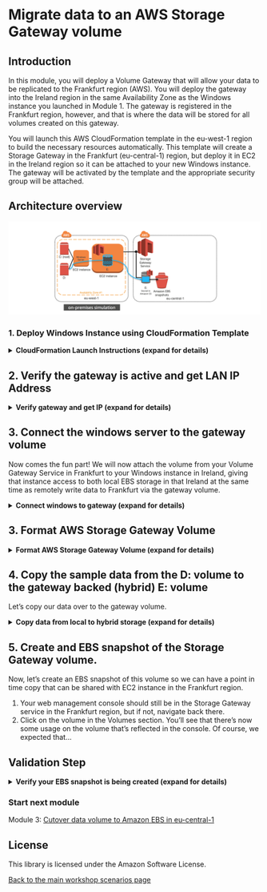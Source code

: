 #  Migrate data to an AWS Storage Gateway volume

## Introduction

In this module, you will deploy a Volume Gateway that will allow your data to be replicated to the Frankfurt region (AWS). You will deploy the gateway into the Ireland region in the same Availability Zone as the Windows instance you launched in Module 1. The gateway is registered in the Frankfurt region, however, and that is where the data will be stored for all volumes created on this gateway. 

You will launch this AWS CloudFormation template in the eu-west-1 region to build the necessary resources automatically. This template will create a Storage Gateway in the Frankfurt (eu-central-1) region, but deploy it in EC2 in the Ireland region so it can be attached to your new Windows instance. The gateway will be activated by the template and the appropriate security group will be attached.

## Architecture overview

![scenario-1-diagram-2](../../images/scenario-1-diagram-2.png)

### 1.	Deploy Windows Instance using CloudFormation Template

<details>
<summary><strong>CloudFormation Launch Instructions (expand for details)</strong></summary><p>

1.	Right click the **Launch Stack** link below and "open in new tab"

Region| Launch
------|-----
EU (Ireland) | [![Launch Module 1 in eu-west-1](http://docs.aws.amazon.com/AWSCloudFormation/latest/UserGuide/images/cloudformation-launch-stack-button.png)](https://console.aws.amazon.com/cloudformation/home?region=eu-west-1#/stacks/new?stackName=storage-workshop-1b&templateURL=https://s3-us-west-2.amazonaws.com/hybrid-storage-workshop/scenario1-step2-migrate-SGW1-(eu-west-1).json)

2. Click **Next** on the Select Template page.
3. Select your default VPC and any one of the subnets within that VPC.
4. Leave Instance Type, Gateway Cache Disk Size and Gateway Upload Buffer Disk Size at default values.
5. Choose a size between 1GiB and 10GiB for the volume that will be presented by the gateway and stored in Frankfurt. 
Note: We have kept the volume sizes small to reduce cost of the storage for this workshop, in the real world volumes are much larger.
7. Leave the Activation Region at eu-central-1. Activating the gateway in the Frankfurt region means all data written to the gateway will be stored in Frankfurt even though the gateway EC2 instance (VM) will be presenting that data in Ireland.
8. Select the Security Group that was automatically created in Module 1 named "storage-workshop-1a-win1SecurityGroup...". This will allow our windows instance network access (iSCSI) to the gateway that is soon to be deployed in the same VPC.

![scenario-1-module-2-cf-options](../../images/scenario-1-module-2-cf-options.png)

9.	Click **Next**.
10.	Click **Next** Again. (skipping IAM advanced section)
11.	On the Review page, check the box to acknowledge that CloudFormation will create IAM resources and click **Create**.

![iam-accept](../../images/iam-accept.png)

Once the CloudFormation stack shows a status of CREATE_COMPLETE, you are ready to move on to the next step.
</p></details>

## 2. Verify the gateway is active and get LAN IP Address

<details>
<summary><strong>Verify gateway and get IP (expand for details)</strong></summary><p>

1. From the **Services** drop-down, select **EC2**.
2. You should see a new c4.2xlarge instance with the name "Hybrid Workshop - Migrate - Gateway Server 1 (storage-workshop-1b)"  in a *running* state.
3. Refresh the instance view periodically (every 30 seconds) until you see the word *Activated* in the EC2 instance name.
4. From the Services drop-down, select **Storage Gateway**.

Note: You will not see the gateway that was just provisioned here. While, we deployed the gateway into EC2 in the EU (Ireland) region, the gateway was activated in the EU (Frankfurt) region, so that is where we will find the gateway, and that is where the data written to it will be stored.

5.	Click on **Ireland** in the upper-right corner and select **EU (Frankfurt)** from the list to switch the console to the eu-central-1 region.

You will now see the Gateway that you just provisioned listed. Verify that their is a gateway named "Hybrid-Workshop-Gateway-Server-1...." and its status is *Running*.

6.	Click on the gateway to reveal the Details tab below. From the Details tab, make note of the *IP address* of the gateway and write it below. (We will use that address to connect our windows client to the storage gateways iSCSI interface.

![scenario-1-module-2-gateway-console](../../images/scenario-1-module-2-gateway-console.png)

7.	Click Volumes from the left menu to see the volume that was created by the CloudFormation stack. The size should match what you specified in the configuration (1-5 GiB).

![scenario-1-module-2-volume-console](../../images/scenario-1-module-2-volume-console.png)
</p></details>

## 3. Connect the windows server to the gateway volume

Now comes the fun part! We will now attach the volume from your Volume Gateway Service in Frankfurt to your Windows instance in Ireland, giving that instance access to both local EBS storage in that Ireland at the same time as remotely write data to Frankfurt via the gateway volume.

<details>
<summary><strong>Connect windows to gateway (expand for details)</strong></summary><p> 

1. Return to your Windows instanceRDP sesssion and open the iSCSI Initiator utility by clicking the Windows logo in the bottom left corner and typing ‘iscsi’ and then clicking iSCSI Initiator from the search results.

2. Click ‘Yes’ if prompted to enable the iSCSI service in Windows

![enable-iscsi](../../images/enable-iscsi.png)

3.	In the Targets tab of the iSCSI Initiator Properties window, enter the *IP address* that you wrote down for your Volume Gateway in the Quick Connect section and click the **Quick Connect** button. 

You should see a target listed now with Connected status, with a target name that ends with *...frankfurt-vol-1*.

![scenario-1-module-2-iscsi-connected](../../images/scenario-1-module-2-iscsi-connected.png)

Your Windows instance is now connected with the Volume Gateway via iSCSI and the only volume that exists has been discovered by Windows and connected.

5. Click **Done** and **OK** to close the iSCSI Initiator Properties window.

</p></details>

## 3. Format AWS Storage Gateway Volume

<details>
<summary><strong>Format AWS Storage Gateway Volume (expand for details)</strong></summary><p>

Now we need to create a filesystem for our cloud backed volume.

1. Right click on the windows start menu in the lower left corner and select **Disk Management**.

Note: You will see a new Offline Disk 2 of Unknown type. This is your Volume Gateway cached volume. Since Volume Gateway is presenting the volume as raw block storage (like a new SAN volume would look in a traditional datacenter), we need to bring it online and format it so Windows can use it.

2. To format the new volume, first we need to bring it online by right-clicking the section describing the disk and selecting **Online**.

![scenario-1-module-2-Picture3](../../images/scenario-1-module-2-Picture3.png)

3.	After it is online, right-click the disk again and select **Initialize Disk**. Leave all the default settings and click **OK**.
3.	Now click in the blank white space of the disk and select **New Simple Volume**.
4.	Click **Next** on the first page of the New Simple Volume Wizard.
5.	Leave the default to allocate all available storage to the new volume and click **Next**.
6.	Leave the default setting to mount the new volume as the E: drive and click **Next**.
7.	Leave the default settings of NTFS and the Default unit allocation size. You can change the Volume Label if you’d like, leave the box checked for Quick Format, and click **Next** and then **Finish** to format the disk.
8.	You can now open File Explorer and see the new E: drive. 

</p></details>

## 4. Copy the sample data from the D: volume to the gateway backed (hybrid) E: volume

Let’s copy our data over to the gateway volume. 

<details>
<summary><strong> Copy data from local to hybrid storage (expand for details)</strong></summary><p>

1. Open Command Prompt and use robocopy to mirror your D: drive to the newly mounted E: drive:

```
robocopy d: e: /MIR
```

2. Check the E: drive in File Explorer and you should see all of the data that was on D: also on E: now. 

### What just happened?

When you copied the data from the D: drive to the E: drive within your Windows instance, underneath Windows, you copied the data from your Windows instance’s EBS volume to the Volume Gateway. When this happened, the gateway received the data into its local cache, and then began to copy the data up to S3 in the Frankfurt (eu-central-1) region via its local Upload Buffer automatically. Pretty cool, huh?

3. From File Explorer, see how much data is on the E: drive. 

</p></details>

## 5. Create and EBS snapshot of the Storage Gateway volume.

Now, let’s create an EBS snapshot of this volume so we can have a point in time copy that can be shared with EC2 instance in the Frankfurt region.

1. Your web management console should still be in the Storage Gateway service in the Frankfurt region, but if not, navigate back there.
2. Click on the volume in the Volumes section. You’ll see that there’s now some usage on the volume that’s reflected in the console. Of course, we expected that…

## Validation Step

<details>
<summary><strong>Verify your EBS snapshot is being created (expand for details)</strong></summary><p>

1. From the Actions drop-down, select **Create EBS Snapshot**. Enter a description for the snapshot (ex. Data migrated from Windows server to AWS), and click **Create EBS snapshot** button.
2.	From the **Services** drop-down, select **EC2** to return to the EC2 management console. Then select Snapshots from the left menu. Our new snapshot will probably still be *pending* so we’ll wait for it to finish.

Note: The EBS snapshot size matches the size of the volume, not the amount of data created. So, when you create a volume from a snapshot, you know how large the volume will need to be to host the nested filesystem and partion. However, underneath, only the actual data blocks are stored, saving you money!

After this module, you have added to your architecture a new EC2 instance in the Ireland (eu-west-1) region which is your Frankfurt backed Volume Gateway. It has four EBS volumes:

* 1 x 80 GiB volume for the gateway O/S
* 1 x 10 GiB volume for the local cache
* 1 x 10 GiB volume for the upload buffer

Your Volume Gateway was configured with one cached volume, and we took a snapshot of that volume in the Frankfurt region. 

In the next module you’ll deploy a Windows server in AWS (Frankfurt) with the snapshot data attached, effectively migrating your server and its data.

</p></details>

### Start next module

Module 3: [Cutover data volume to Amazon EBS in eu-central-1](../module-3/README.md)

## License

This library is licensed under the Amazon Software License.

[Back to the main workshop scenarios page](../../README.md)
